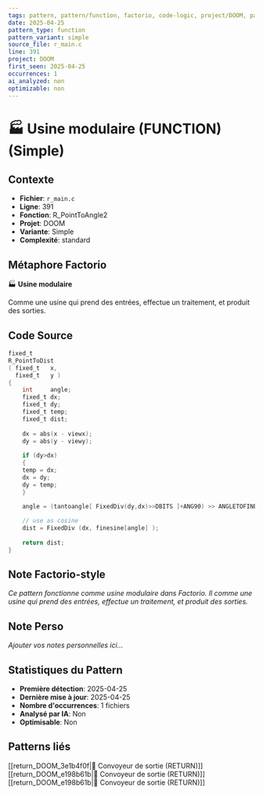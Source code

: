 ```yaml
---
tags: pattern, pattern/function, factorio, code-logic, project/DOOM, pattern/variant/simple
date: 2025-04-25
pattern_type: function
pattern_variant: simple
source_file: r_main.c
line: 391
project: DOOM
first_seen: 2025-04-25
occurrences: 1
ai_analyzed: non
optimizable: non
---
```


# 🏭 Usine modulaire (FUNCTION) (Simple)

## Contexte
- **Fichier**: `r_main.c`
- **Ligne**: 391
- **Fonction**: R_PointToAngle2
- **Projet**: DOOM
- **Variante**: Simple
- **Complexité**: standard

## Métaphore Factorio
🏭 **Usine modulaire**

Comme une usine qui prend des entrées, effectue un traitement, et produit des sorties.

## Code Source
```c
fixed_t
R_PointToDist
( fixed_t	x,
  fixed_t	y )
{
    int		angle;
    fixed_t	dx;
    fixed_t	dy;
    fixed_t	temp;
    fixed_t	dist;
	
    dx = abs(x - viewx);
    dy = abs(y - viewy);
	
    if (dy>dx)
    {
	temp = dx;
	dx = dy;
	dy = temp;
    }
	
    angle = (tantoangle[ FixedDiv(dy,dx)>>DBITS ]+ANG90) >> ANGLETOFINESHIFT;

    // use as cosine
    dist = FixedDiv (dx, finesine[angle] );	
	
    return dist;
}
```

## Note Factorio-style
*Ce pattern fonctionne comme usine modulaire dans Factorio. Il comme une usine qui prend des entrées, effectue un traitement, et produit des sorties.*

## Note Perso
*Ajouter vos notes personnelles ici...*

## Statistiques du Pattern
- **Première détection**: 2025-04-25
- **Dernière mise à jour**: 2025-04-25
- **Nombre d'occurrences**: 1 fichiers
- **Analysé par IA**: Non
- **Optimisable**: Non

## Patterns liés
[[return_DOOM_3e1b4f0f|🚚 Convoyeur de sortie (RETURN)]]
[[return_DOOM_e198b61b|🚚 Convoyeur de sortie (RETURN)]]
[[return_DOOM_e198b61b|🚚 Convoyeur de sortie (RETURN)]]
